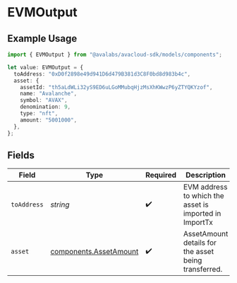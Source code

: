 # EVMOutput

## Example Usage

```typescript
import { EVMOutput } from "@avalabs/avacloud-sdk/models/components";

let value: EVMOutput = {
  toAddress: "0xD0f2898e49d941D6d479B381d3C8F0bd8d983b4c",
  asset: {
    assetId: "th5aLdWLi32yS9ED6uLGoMMubqHjzMsXhKWwzP6yZTYQKYzof",
    name: "Avalanche",
    symbol: "AVAX",
    denomination: 9,
    type: "nft",
    amount: "5001000",
  },
};
```

## Fields

| Field                                                            | Type                                                             | Required                                                         | Description                                                      | Example                                                          |
| ---------------------------------------------------------------- | ---------------------------------------------------------------- | ---------------------------------------------------------------- | ---------------------------------------------------------------- | ---------------------------------------------------------------- |
| `toAddress`                                                      | *string*                                                         | :heavy_check_mark:                                               | EVM address to which the asset is imported in ImportTx           | 0xD0f2898e49d941D6d479B381d3C8F0bd8d983b4c                       |
| `asset`                                                          | [components.AssetAmount](../../models/components/assetamount.md) | :heavy_check_mark:                                               | AssetAmount details for the asset being transferred.             |                                                                  |